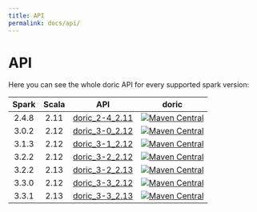 ```yaml
---
title: API
permalink: docs/api/
---
```



# API

Here you can see the whole doric API for every supported spark version:

| Spark | Scala | API                                     |                                                                                  doric                                                                                  |
|:-----:|:-----:|-----------------------------------------|:-----------------------------------------------------------------------------------------------------------------------------------------------------------------------:|
| 2.4.8 | 2.11  | [doric_2-4_2.11](spark-2.4/scala-2.11/) | [![Maven Central](https://img.shields.io/maven-central/v/org.hablapps/doric_2-4_2.11)](https://mvnrepository.com/artifact/org.hablapps/doric_2-4_2.11/@STABLE_VERSION@) |
| 3.0.2 | 2.12  | [doric_3-0_2.12](spark-3.0/scala-2.12/) | [![Maven Central](https://img.shields.io/maven-central/v/org.hablapps/doric_3-0_2.12)](https://mvnrepository.com/artifact/org.hablapps/doric_3-0_2.12/@STABLE_VERSION@) |
| 3.1.3 | 2.12  | [doric_3-1_2.12](spark-3.1/scala-2.12/) | [![Maven Central](https://img.shields.io/maven-central/v/org.hablapps/doric_3-1_2.12)](https://mvnrepository.com/artifact/org.hablapps/doric_3-1_2.12/@STABLE_VERSION@) |
| 3.2.2 | 2.12  | [doric_3-2_2.12](spark-3.2/scala-2.12/) | [![Maven Central](https://img.shields.io/maven-central/v/org.hablapps/doric_3-2_2.12)](https://mvnrepository.com/artifact/org.hablapps/doric_3-2_2.12/@STABLE_VERSION@) |
| 3.2.2 | 2.13  | [doric_3-2_2.13](spark-3.2/scala-2.13/) | [![Maven Central](https://img.shields.io/maven-central/v/org.hablapps/doric_3-2_2.13)](https://mvnrepository.com/artifact/org.hablapps/doric_3-2_2.13/@STABLE_VERSION@) |
| 3.3.0 | 2.12  | [doric_3-3_2.12](spark-3.3/scala-2.12/) | [![Maven Central](https://img.shields.io/maven-central/v/org.hablapps/doric_3-3_2.12)](https://mvnrepository.com/artifact/org.hablapps/doric_3-3_2.12/@STABLE_VERSION@) |
| 3.3.1 | 2.13  | [doric_3-3_2.13](spark-3.3/scala-2.13/) | [![Maven Central](https://img.shields.io/maven-central/v/org.hablapps/doric_3-3_2.13)](https://mvnrepository.com/artifact/org.hablapps/doric_3-3_2.13/@STABLE_VERSION@) |
